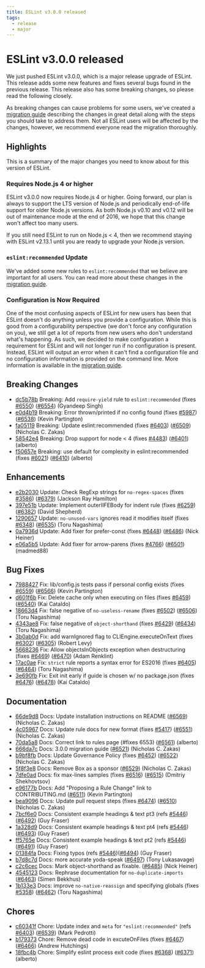 ```yaml
---
title: ESLint v3.0.0 released
tags:
  - release
  - major
---
```

# ESLint v3.0.0 released

We just pushed ESLint v3.0.0, which is a major release upgrade of ESLint. This release adds some new features and fixes several bugs found in the previous release. This release also has some breaking changes, so please read the following closely.

As breaking changes can cause problems for some users, we've created a [migration guide](/docs/user-guide/migrating-to-3.0.0) describing the changes in great detail along with the steps you should take to address them. Not all ESLint users will be affected by the changes, however, we recommend everyone read the migration thoroughly.


## Highlights

This is a summary of the major changes you need to know about for this version of ESLint.

### Requires Node.js 4 or higher

ESLint v3.0.0 now requires Node.js 4 or higher. Going forward, our plan is always to support the LTS version of Node.js and periodically end-of-life support for older Node.js versions. As both Node.js v0.10 and v0.12 will be out of maintenance mode at the end of 2016, we hope that this change won't affect too many users.

If you still need ESLint to run on Node.js < 4, then we recommend staying with ESLint v2.13.1 until you are ready to upgrade your Node.js version.

### `eslint:recommended` Update

We've added some new rules to `eslint:recommended` that we believe are important for all users. You can read more about these changes in the [migration guide](/docs/user-guide/migrating-to-3.0.0).

### Configuration is Now Required

One of the most confusing aspects of ESLint for new users has been that ESLint doesn't do anything unless you provide a configuration. While this is good from a configurability perspective (we don't force any configuration on you), we still get a lot of reports from new users who don't understand what's happening. As such, we decided to make configuration a requirement for ESLint and will not longer run if no configuration is present. Instead, ESLint will output an error when it can't find a configuration file and no configuration information is provided on the command line. More information is available in the [migration guide](/docs/user-guide/migrating-to-3.0.0).



## Breaking Changes


* [dc5b78b](https://github.com/eslint/eslint/commit/dc5b78b) Breaking: Add `require-yield` rule to `eslint:recommended` (fixes [#6550](https://github.com/eslint/eslint/issues/6550)) ([#6554](https://github.com/eslint/eslint/issues/6554)) (Gyandeep Singh)
* [e0d4b19](https://github.com/eslint/eslint/commit/e0d4b19) Breaking: Error thrown/printed if no config found (fixes [#5987](https://github.com/eslint/eslint/issues/5987)) ([#6538](https://github.com/eslint/eslint/issues/6538)) (Kevin Partington)
* [fa05119](https://github.com/eslint/eslint/commit/fa05119) Breaking: Update eslint:recommended (fixes [#6403](https://github.com/eslint/eslint/issues/6403)) ([#6509](https://github.com/eslint/eslint/issues/6509)) (Nicholas C. Zakas)
* [58542e4](https://github.com/eslint/eslint/commit/58542e4) Breaking: Drop support for node < 4 (fixes [#4483](https://github.com/eslint/eslint/issues/4483)) ([#6401](https://github.com/eslint/eslint/issues/6401)) (alberto)
* [f50657e](https://github.com/eslint/eslint/commit/f50657e) Breaking: use default for complexity in eslint:recommended (fixes [#6021](https://github.com/eslint/eslint/issues/6021)) ([#6410](https://github.com/eslint/eslint/issues/6410)) (alberto)






## Enhancements


* [e2b2030](https://github.com/eslint/eslint/commit/e2b2030) Update: Check RegExp strings for `no-regex-spaces` (fixes [#3586](https://github.com/eslint/eslint/issues/3586)) ([#6379](https://github.com/eslint/eslint/issues/6379)) (Jackson Ray Hamilton)
* [397e51b](https://github.com/eslint/eslint/commit/397e51b) Update: Implement outerIIFEBody for indent rule (fixes [#6259](https://github.com/eslint/eslint/issues/6259)) ([#6382](https://github.com/eslint/eslint/issues/6382)) (David Shepherd)
* [1290657](https://github.com/eslint/eslint/commit/1290657) Update: `no-unused-vars` ignores read it modifies itself (fixes [#6348](https://github.com/eslint/eslint/issues/6348)) ([#6535](https://github.com/eslint/eslint/issues/6535)) (Toru Nagashima)
* [0a7936d](https://github.com/eslint/eslint/commit/0a7936d) Update: Add fixer for prefer-const (fixes [#6448](https://github.com/eslint/eslint/issues/6448)) ([#6486](https://github.com/eslint/eslint/issues/6486)) (Nick Heiner)
* [e06a5b5](https://github.com/eslint/eslint/commit/e06a5b5) Update: Add fixer for arrow-parens (fixes [#4766](https://github.com/eslint/eslint/issues/4766)) ([#6501](https://github.com/eslint/eslint/issues/6501)) (madmed88)




## Bug Fixes


* [7988427](https://github.com/eslint/eslint/commit/7988427) Fix: lib/config.js tests pass if personal config exists (fixes [#6559](https://github.com/eslint/eslint/issues/6559)) ([#6566](https://github.com/eslint/eslint/issues/6566)) (Kevin Partington)
* [d601f6b](https://github.com/eslint/eslint/commit/d601f6b) Fix: Delete cache only when executing on files (fixes [#6459](https://github.com/eslint/eslint/issues/6459)) ([#6540](https://github.com/eslint/eslint/issues/6540)) (Kai Cataldo)
* [18663d4](https://github.com/eslint/eslint/commit/18663d4) Fix: false negative of `no-useless-rename` (fixes [#6502](https://github.com/eslint/eslint/issues/6502)) ([#6506](https://github.com/eslint/eslint/issues/6506)) (Toru Nagashima)
* [4343ae8](https://github.com/eslint/eslint/commit/4343ae8) Fix: false negative of `object-shorthand` (fixes [#6429](https://github.com/eslint/eslint/issues/6429)) ([#6434](https://github.com/eslint/eslint/issues/6434)) (Toru Nagashima)
* [3b0ab0d](https://github.com/eslint/eslint/commit/3b0ab0d) Fix: add warnIgnored flag to CLIEngine.executeOnText (fixes [#6302](https://github.com/eslint/eslint/issues/6302)) ([#6305](https://github.com/eslint/eslint/issues/6305)) (Robert Levy)
* [5668236](https://github.com/eslint/eslint/commit/5668236) Fix: Allow objectsInObjects exception when destructuring (fixes [#6469](https://github.com/eslint/eslint/issues/6469)) ([#6470](https://github.com/eslint/eslint/issues/6470)) (Adam Renklint)
* [17ac0ae](https://github.com/eslint/eslint/commit/17ac0ae) Fix: `strict` rule reports a syntax error for ES2016 (fixes [#6405](https://github.com/eslint/eslint/issues/6405)) ([#6464](https://github.com/eslint/eslint/issues/6464)) (Toru Nagashima)
* [3e690fb](https://github.com/eslint/eslint/commit/3e690fb) Fix: Exit init early if guide is chosen w/ no package.json (fixes [#6476](https://github.com/eslint/eslint/issues/6476)) ([#6478](https://github.com/eslint/eslint/issues/6478)) (Kai Cataldo)




## Documentation


* [66de9d8](https://github.com/eslint/eslint/commit/66de9d8) Docs: Update installation instructions on README ([#6569](https://github.com/eslint/eslint/issues/6569)) (Nicholas C. Zakas)
* [4c05967](https://github.com/eslint/eslint/commit/4c05967) Docs: Update rule docs for new format (fixes [#5417](https://github.com/eslint/eslint/issues/5417)) ([#6551](https://github.com/eslint/eslint/issues/6551)) (Nicholas C. Zakas)
* [70da5a8](https://github.com/eslint/eslint/commit/70da5a8) Docs: Correct link to rules page (#fixes 6553) ([#6561](https://github.com/eslint/eslint/issues/6561)) (alberto)
* [666da7c](https://github.com/eslint/eslint/commit/666da7c) Docs: 3.0.0 migration guide ([#6521](https://github.com/eslint/eslint/issues/6521)) (Nicholas C. Zakas)
* [b9bf8fb](https://github.com/eslint/eslint/commit/b9bf8fb) Docs: Update Governance Policy (fixes [#6452](https://github.com/eslint/eslint/issues/6452)) ([#6522](https://github.com/eslint/eslint/issues/6522)) (Nicholas C. Zakas)
* [5f8f3e8](https://github.com/eslint/eslint/commit/5f8f3e8) Docs: Remove Box as a sponsor ([#6529](https://github.com/eslint/eslint/issues/6529)) (Nicholas C. Zakas)
* [7dfe0ad](https://github.com/eslint/eslint/commit/7dfe0ad) Docs: fix max-lines samples (fixes [#6516](https://github.com/eslint/eslint/issues/6516)) ([#6515](https://github.com/eslint/eslint/issues/6515)) (Dmitriy Shekhovtsov)
* [e96177b](https://github.com/eslint/eslint/commit/e96177b) Docs: Add "Proposing a Rule Change" link to CONTRIBUTING.md ([#6511](https://github.com/eslint/eslint/issues/6511)) (Kevin Partington)
* [bea9096](https://github.com/eslint/eslint/commit/bea9096) Docs: Update pull request steps (fixes [#6474](https://github.com/eslint/eslint/issues/6474)) ([#6510](https://github.com/eslint/eslint/issues/6510)) (Nicholas C. Zakas)
* [7bcf6e0](https://github.com/eslint/eslint/commit/7bcf6e0) Docs: Consistent example headings & text pt3 (refs [#5446](https://github.com/eslint/eslint/issues/5446)) ([#6492](https://github.com/eslint/eslint/issues/6492)) (Guy Fraser)
* [1a328d9](https://github.com/eslint/eslint/commit/1a328d9) Docs: Consistent example headings & text pt4 (refs [#5446](https://github.com/eslint/eslint/issues/5446)) ([#6493](https://github.com/eslint/eslint/issues/6493)) (Guy Fraser)
* [ff5765e](https://github.com/eslint/eslint/commit/ff5765e) Docs: Consistent example headings & text pt2 (refs [#5446](https://github.com/eslint/eslint/issues/5446))([#6491](https://github.com/eslint/eslint/issues/6491)) (Guy Fraser)
* [01384fa](https://github.com/eslint/eslint/commit/01384fa) Docs: Fixing typos (refs [#5446](https://github.com/eslint/eslint/issues/5446))([#6494](https://github.com/eslint/eslint/issues/6494)) (Guy Fraser)
* [b7d8c7d](https://github.com/eslint/eslint/commit/b7d8c7d) Docs: more accurate yoda-speak ([#6497](https://github.com/eslint/eslint/issues/6497)) (Tony Lukasavage)
* [c2c6cec](https://github.com/eslint/eslint/commit/c2c6cec) Docs: Mark object-shorthand as fixable. ([#6485](https://github.com/eslint/eslint/issues/6485)) (Nick Heiner)
* [4545123](https://github.com/eslint/eslint/commit/4545123) Docs: Rephrase documentation for `no-duplicate-imports` ([#6463](https://github.com/eslint/eslint/issues/6463)) (Simen Bekkhus)
* [1b133e3](https://github.com/eslint/eslint/commit/1b133e3) Docs: improve `no-native-reassign` and specifying globals (fixes [#5358](https://github.com/eslint/eslint/issues/5358)) ([#6462](https://github.com/eslint/eslint/issues/6462)) (Toru Nagashima)








## Chores


* [c60341f](https://github.com/eslint/eslint/commit/c60341f) Chore: Update index and `meta` for `"eslint:recommended"` (refs [#6403](https://github.com/eslint/eslint/issues/6403)) ([#6539](https://github.com/eslint/eslint/issues/6539)) (Mark Pedrotti)
* [b179373](https://github.com/eslint/eslint/commit/b179373) Chore: Remove dead code in excuteOnFiles (fixes [#6467](https://github.com/eslint/eslint/issues/6467)) ([#6466](https://github.com/eslint/eslint/issues/6466)) (Andrew Hutchings)
* [18fbc4b](https://github.com/eslint/eslint/commit/18fbc4b) Chore: Simplify eslint process exit code (fixes [#6368](https://github.com/eslint/eslint/issues/6368)) ([#6371](https://github.com/eslint/eslint/issues/6371)) (alberto)

